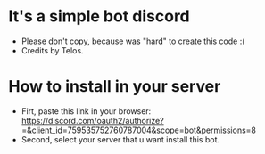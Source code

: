 # It's a simple bot discord
- Please don't copy, because was "hard" to create this code :(
- Credits by Telos.

# How to install in your server
- Firt, paste this link in your browser: https://discord.com/oauth2/authorize?=&client_id=759535752760787004&scope=bot&permissions=8
- Second, select your server that u want install this bot.